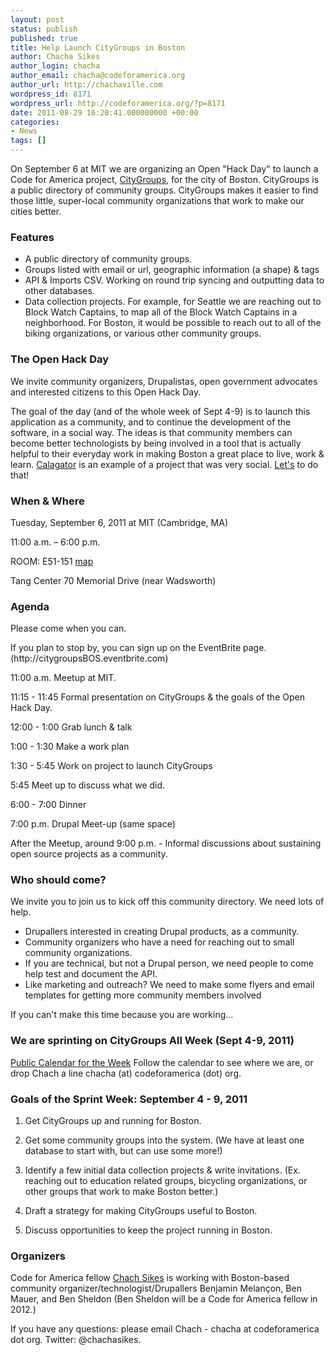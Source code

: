 ```yaml
---
layout: post
status: publish
published: true
title: Help Launch CityGroups in Boston
author: Chacha Sikes
author_login: chacha
author_email: chacha@codeforamerica.org
author_url: http://chachaville.com
wordpress_id: 8171
wordpress_url: http://codeforamerica.org/?p=8171
date: 2011-08-29 16:20:41.000000000 +00:00
categories:
- News
tags: []
---
```

<p>On September 6 at MIT we are organizing an Open "Hack Day" to launch a Code for America project, <a href="http://codeforamerica.org/?cfa_project=citygroups">CityGroups</a>, for the city of Boston. CityGroups is a public directory of community groups. CityGroups makes it easier to find those little, super-local community organizations that work to make our cities better. 

</p>

<h3>Features</h3>

<ul>

<li>A public directory of community groups.</li>

<li>Groups listed with email or url, geographic information (a shape) &amp; tags</li>

<li>API &amp; Imports CSV. Working on round trip syncing and outputting data to other databases.</li>

<li>Data collection projects. For example, for Seattle we are reaching out to Block Watch Captains, to map all of the Block Watch Captains in a neighborhood. For Boston, it would be possible to reach out to all of the biking organizations, or various other community groups.</li>

</ul>

<h3>The Open Hack Day</h3>

<p>

We invite community organizers, Drupalistas, open government advocates and interested citizens to this Open Hack Day.

The goal of the day (and of the whole week of Sept 4-9) is to launch this application as a community, and to continue the development of the software, in a social way. The ideas is that community members can become better technologists by being involved in a tool that is actually helpful to their everyday work in making Boston a great place to live, work &amp; learn. <a href="http://calagator.wordpress.com/">Calagator</a> is an example of a project that was very social. <a href="http://tasks.citygroups.org/">Let's</a> to do that!

</p>

<h3>When &amp; Where</h3>

<p>

Tuesday, September 6, 2011 at MIT (Cambridge, MA)

11:00 a.m. – 6:00 p.m.

ROOM: E51-151 <a href="http://whereis.mit.edu/?go=E51*" target="_blank"> map</a>

Tang Center 70 Memorial Drive (near Wadsworth)

</p>

<h3>Agenda</h3>

<p>

Please come when you can. </p>

<p>If you plan to stop by, you can sign up on the EventBrite page.(http://citygroupsBOS.eventbrite.com)</p>

<p>11:00 a.m. Meetup at MIT.

</p>

<p>11:15 - 11:45 Formal presentation on CityGroups &amp; the goals of the Open Hack Day.

</p>

<p>12:00 - 1:00 Grab lunch &amp; talk

</p>

<p>1:00 - 1:30 Make a work plan

</p>

<p>1:30 - 5:45 Work on project to launch CityGroups

</p>

<p>5:45 Meet up to discuss what we did.

</p>

<p>6:00 - 7:00 Dinner

</p>

<p>7:00 p.m. Drupal Meet-up (same space)

</p>

<p>After the Meetup, around 9:00 p.m. - Informal discussions about sustaining open source projects as a community.</p>

<h3>Who should come?</h3>

<p>

We invite you to join us to kick off this community directory. We need lots of help.

</p>

<ul>

<li>Drupallers interested in creating Drupal products, as a community.</li>

<li>Community organizers who have a need for reaching out to small community organizations.</li>

<li>If you are technical, but not a Drupal person, we need people to come help test and document the API.</li>

<li>Like marketing and outreach? We need to make some flyers and email templates for getting more community members involved</li>

</ul>

<p>

If you can't make this time because you are working...

</p>

<h3>We are sprinting on CityGroups All Week (Sept 4-9, 2011)</h3>

<p>

<a href="http://www.google.com/calendar/embed?src=codeforamerica.org_7ub63rgoloicli8fii71ksnjlk%40group.calendar.google.com&amp;ctz=America/Los_Angeles" target="_blank">Public Calendar for the Week</a> Follow the calendar to see where we are, or drop Chach a line chacha (at) codeforamerica (dot) org.

</p>

<h3>Goals of the Sprint Week: September 4 - 9, 2011</h3>

1. Get CityGroups up and running for Boston.

2. Get some community groups into the system. (We have at least one database to start with, but can use some more!)

3. Identify a few initial data collection projects &amp; write invitations. (Ex. reaching out to education related groups, bicycling organizations, or other groups that work to make Boston better.)

4. Draft a strategy for making CityGroups useful to Boston.

5. Discuss opportunities to keep the project running in Boston.

<h3>Organizers</h3>

<p>Code for America fellow <a href="http://codeforamerica.org/author/chacha/">Chach Sikes</a> is working with Boston-based community organizer/technologist/Drupallers Benjamin Melançon, Ben Mauer, and Ben Sheldon (Ben Sheldon will be a Code for America fellow in 2012.)

If you have any questions: please email Chach - chacha at codeforamerica dot org. Twitter: @chachasikes.</p>
